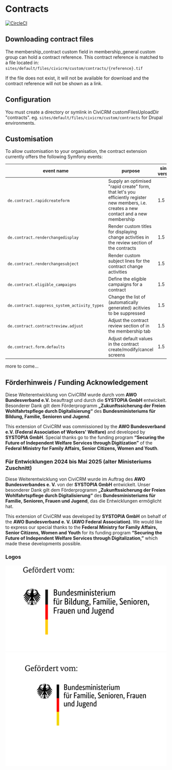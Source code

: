 # Contracts

[![CircleCI](https://circleci.com/gh/systopia/de.systopia.contract.svg?style=svg)](https://circleci.com/gh/systopia/de.systopia.contract)

## Downloading contract files

The membership_contract custom field in membership_general custom group can hold
a contract reference. This contract reference is matched to a file located in:
`sites/default/files/civicrm/custom/contracts/{reference}.tif`

If the file does not exist, it will not be available for download and the
contract reference will not be shown as a link.

## Configuration

You must create a directory or symlink in CiviCRM customFilesUploadDir
"contracts". eg. `sites/default/files/civicrm/custom/contracts` for Drupal
environments.


## Customisation

To allow customisation to your organisation, the contract extension currently offers
the following Symfony events:

| event name                                     | purpose                                                                                                                                   | since version |
|------------------------------------------------|-------------------------------------------------------------------------------------------------------------------------------------------|---------------|
| ``de.contract.rapidcreateform``                | Supply an optimised "rapid create" form, that let's you efficiently register new members, i.e. creates a new contact and a new membership | 1.5           |
| ``de.contract.renderchangedisplay``            | Render custom titles for displaying change activities in the review section of the contracts                                              | 1.5           |
| ``de.contract.renderchangesubject``            | Render custom subject lines for the contract change activities                                                                            | 1.5           |
| ``de.contract.eligible_campaigns``             | Define the eligible campaigns for a contract                                                                                              | 1.5           |
| ``de.contract.suppress_system_activity_types`` | Change the list of (automatically generated) acitivies to be suppressed                                                                   | 1.5           |
| ``de.contract.contractreview.adjust``          | Adjust the contract review section of in the membership tab                                                                               | 1.5           |
| ``de.contract.form.defaults``                  | Adjust default values in the contract create/modify/cancel screens                                                                        | 1.5           |

more to come...

## Förderhinweis / Funding Acknowledgement

Diese Weiterentwicklung von CiviCRM wurde durch vom **AWO Bundesverband e.V.** beauftragt und durch die **SYSTOPIA GmbH** entwickelt. Besonderer Dank gilt dem Förderprogramm **„Zukunftssicherung der Freien Wohlfahrtspflege durch Digitalisierung“** des **Bundesministeriums für Bildung, Familie, Senioren und Jugend**.

This extension of CiviCRM was commissioned by the **AWO Bundesverband e.V. (Federal Association of Workers' Welfare)** and developed by **SYSTOPIA GmbH**. Special thanks go to the funding program **“Securing the Future of Independent Welfare Services through Digitization”** of the **Federal Ministry for Family Affairs, Senior Citizens, Women and Youth**.

### Für Entwicklungen 2024 bis Mai 2025 (alter Ministeriums Zuschnitt)

Diese Weiterentwicklung von CiviCRM wurde im Auftrag des **AWO Bundesverbandes e. V.** von der **SYSTOPIA GmbH** entwickelt. Unser besonderer Dank gilt dem Förderprogramm **„Zukunftssicherung der Freien Wohlfahrtspflege durch Digitalisierung“** des **Bundesministeriums für Familie, Senioren, Frauen und Jugend**, das die Entwicklungen ermöglicht hat.

This extension of CiviCRM was developed by **SYSTOPIA GmbH** on behalf of the **AWO Bundesverband e. V. (AWO Federal Association)**. We would like to express our special thanks to the **Federal Ministry for Family Affairs, Senior Citizens, Women and Youth** for its funding program **“Securing the Future of Independent Welfare Services through Digitalization,”** which made these developments possible.

### Logos

![Förderlogo](docs/logos/foerderlogo_052025.png)
![Gefördert vom](docs/logos/gefoerdert_vom.jpg)
